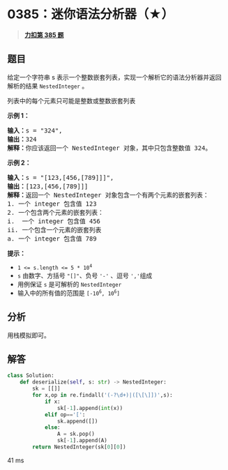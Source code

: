 # 0385：迷你语法分析器（★）


> <u>**[力扣第 385 题](https://leetcode.cn/problems/mini-parser/)**</u>

## 题目

<p>给定一个字符串 s 表示一个整数嵌套列表，实现一个解析它的语法分析器并返回解析的结果 <code>NestedInteger</code> 。</p>

<p>列表中的每个元素只可能是整数或整数嵌套列表</p>



<p><strong>示例 1：</strong></p>

<pre>
<strong>输入：</strong>s = "324",
<strong>输出：</strong>324
<strong>解释：</strong>你应该返回一个 NestedInteger 对象，其中只包含整数值 324。
</pre>

<p><strong>示例 2：</strong></p>

<pre>
<strong>输入：</strong>s = "[123,[456,[789]]]",
<strong>输出：</strong>[123,[456,[789]]]
<strong>解释：</strong>返回一个 NestedInteger 对象包含一个有两个元素的嵌套列表：
1. 一个 integer 包含值 123
2. 一个包含两个元素的嵌套列表：
i.  一个 integer 包含值 456
ii. 一个包含一个元素的嵌套列表
a. 一个 integer 包含值 789
</pre>



<p><strong>提示：</strong></p>

<ul>
<li><code>1 &lt;= s.length &lt;= 5 * 10<sup>4</sup></code></li>
<li><code>s</code> 由数字、方括号 <code>"[]"</code>、负号 <code>'-'</code> 、逗号 <code>','</code>组成</li>
<li>用例保证 <code>s</code> 是可解析的 <code>NestedInteger</code></li>
<li>输入中的所有值的范围是 <code>[-10<sup>6</sup>, 10<sup>6</sup>]</code></li>
</ul>


## 分析

用栈模拟即可。

## 解答

```python
class Solution:
    def deserialize(self, s: str) -> NestedInteger:
        sk = [[]]
        for x,op in re.findall('(-?\d+)|([\[\]])',s):
            if x:
                sk[-1].append(int(x))
            elif op=='[':
                sk.append([])
            else:
                A = sk.pop()
                sk[-1].append(A)
        return NestedInteger(sk[0][0])
```
41 ms



